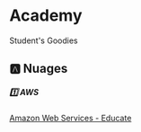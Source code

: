# Academy

Student's Goodies

## :a: Nuages

##### :one: AWS

[Amazon Web Services - Educate](N.Nuages/1.AWS)
